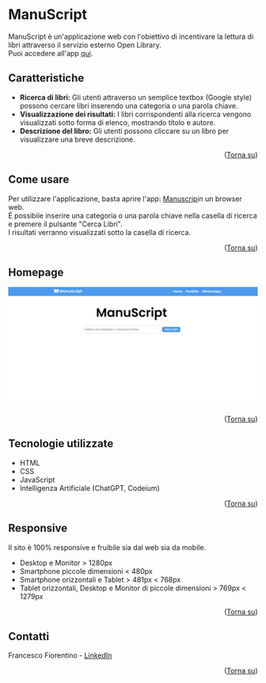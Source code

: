 <a name="readme-top"></a>

# <h1>ManuScript</h1>

<p>ManuScript è un'applicazione web con l'obiettivo di incentivare la lettura di libri attraverso il servizio esterno Open Library. <br>
Puoi accedere all'app <a href="https://manuscript-ff.netlify.app">qui</a>.</p>


## Caratteristiche
- **Ricerca di libri:** Gli utenti attraverso un semplice textbox (Google style) possono cercare libri inserendo una categoria o una parola chiave.
- **Visualizzazione dei risultati:** I libri corrispondenti alla ricerca vengono visualizzati sotto forma di elenco, mostrando titolo e autore.
- **Descrizione del libro:** Gli utenti possono cliccare su un libro per visualizzare una breve descrizione.

<p align="right">(<a href="#readme-top">Torna su</a>)</p> 

## Come usare
Per utilizzare l'applicazione, basta aprire l'app: <a href="https://manuscript-ff.netlify.app">Manuscrip</a>in un browser web. <br>
È possibile inserire una categoria o una parola chiave nella casella di ricerca e premere il pulsante "Cerca Libri". <br>
I risultati verranno visualizzati sotto la casella di ricerca.

<p align="right">(<a href="#readme-top">Torna su</a>)</p>

## Homepage

<a href="https://manuscript-ff.netlify.app"><img src="assets/img/screenshot.png" alt="homepage"></a>

<p align="right">(<a href="#readme-top">Torna su</a>)</p> 

## Tecnologie utilizzate
- HTML
- CSS
- JavaScript
- Intelligenza Artificiale (ChatGPT, Codeium)

<p align="right">(<a href="#readme-top">Torna su</a>)</p> 

## Responsive

<p>Il sito è 100% responsive e fruibile sia dal web sia da mobile. <br>

- Desktop e Monitor > 1280px
- Smartphone piccole dimensioni < 480px
- Smartphone orizzontali e Tablet > 481px < 768px
- Tablet orizzontali, Desktop e Monitor di piccole dimensioni > 769px < 1279px

<p align="right">(<a href="#readme-top">Torna su</a>)</p> 

## Contatti

Francesco Fiorentino - [LinkedIn](https://www.linkedin.com/in/francesco-fiorentino-8a854216a/)

<p align="right">(<a href="#readme-top">Torna su</a>)</p> 

